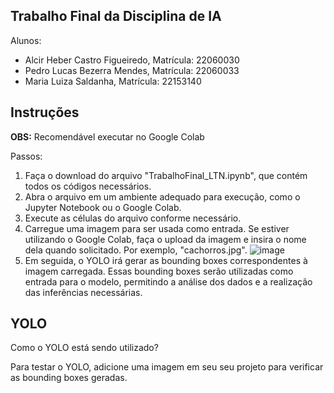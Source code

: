 ## Trabalho Final da Disciplina de IA

Alunos:
- Alcir Heber Castro Figueiredo, Matrícula: 22060030
- Pedro Lucas Bezerra Mendes, Matrícula: 22060033
- Maria Luiza Saldanha, Matrícula: 22153140

## Instruções

**OBS:** Recomendável executar no Google Colab

Passos:
1. Faça o download do arquivo "TrabalhoFinal_LTN.ipynb", que contém todos os códigos necessários.
3. Abra o arquivo em um ambiente adequado para execução, como o Jupyter Notebook ou o Google Colab.
4. Execute as células do arquivo conforme necessário.
5. Carregue uma imagem para ser usada como entrada. Se estiver utilizando o Google Colab, faça o upload da imagem e insira o nome dela quando solicitado. Por exemplo, "cachorros.jpg".
   ![image](https://github.com/AlcirCastro/Trabalho-Final-IA/assets/142113326/946598d9-de49-48bd-b725-a1ee9f9c26de)
6. Em seguida, o YOLO irá gerar as bounding boxes correspondentes à imagem carregada. Essas bounding boxes serão utilizadas como entrada para o modelo, permitindo a análise dos dados e a realização das inferências necessárias.


## YOLO

Como o YOLO está sendo utilizado? 

Para testar o YOLO, adicione uma imagem em seu seu projeto para verificar as bounding boxes geradas.


